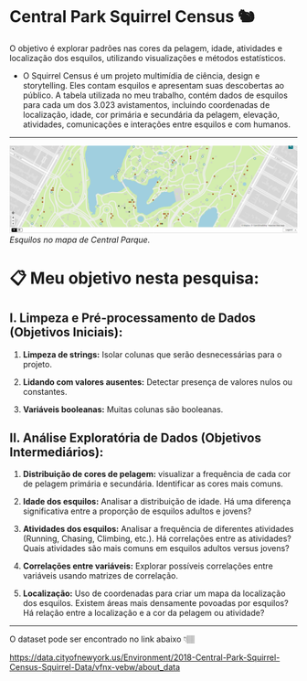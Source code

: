 # Central Park Squirrel Census 🐿️

O objetivo é explorar padrões nas cores da pelagem, idade, atividades e localização dos esquilos, utilizando visualizações e métodos estatísticos.

- O Squirrel Census é um projeto multimídia de ciência, design e storytelling. Eles contam esquilos e apresentam suas descobertas ao público. A tabela utilizada no meu trabalho, contém dados de esquilos para cada um dos 3.023 avistamentos, incluindo coordenadas de localização, idade, cor primária e secundária da pelagem, elevação, atividades, comunicações e interações entre esquilos e com humanos.

-----------------------
![mapa](mapa.jpeg)
_Esquilos no mapa de Central Parque._

# 📋 Meu objetivo nesta pesquisa:

## I. Limpeza e Pré-processamento de Dados (Objetivos Iniciais):

1. **Limpeza de strings:** Isolar colunas que serão desnecessárias para o projeto.

2. **Lidando com valores ausentes:** Detectar presença de valores nulos ou constantes.

3. **Variáveis booleanas:** Muitas colunas são booleanas.


## II. Análise Exploratória de Dados (Objetivos Intermediários):

1. **Distribuição de cores de pelagem:**  visualizar a frequência de cada cor de pelagem primária e secundária. Identificar as cores mais comuns.

2. **Idade dos esquilos:**  Analisar a distribuição de idade.  Há uma diferença significativa entre a proporção de esquilos adultos e jovens?

3. **Atividades dos esquilos:**  Analisar a frequência de diferentes atividades (Running, Chasing, Climbing, etc.). Há correlações entre as atividades? Quais atividades são mais comuns em esquilos adultos versus jovens?

4. **Correlações entre variáveis:** Explorar possíveis correlações entre variáveis usando matrizes de correlação.

5. **Localização:** Uso de coordenadas para criar um mapa da localização dos esquilos. Existem áreas mais densamente povoadas por esquilos? Há relação entre a localização e a cor da pelagem ou atividade?

------------------------
O dataset pode ser encontrado no link abaixo 👇🏽

https://data.cityofnewyork.us/Environment/2018-Central-Park-Squirrel-Census-Squirrel-Data/vfnx-vebw/about_data
